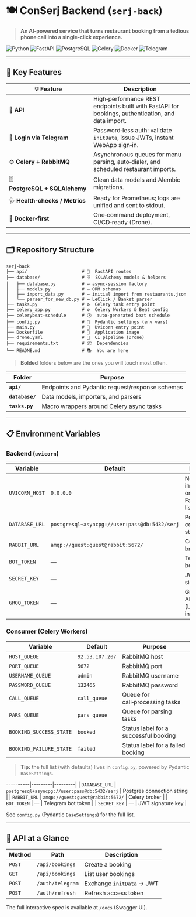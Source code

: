 # 🍽️ ConSerj Backend (`serj-back`)

> **An AI‑powered service that turns restaurant booking from a tedious phone call into a single‑click experience.**

![Python](https://img.shields.io/badge/Python-3.11-blue?logo=python)
![FastAPI](https://img.shields.io/badge/FastAPI-async%20REST-green?logo=fastapi)
![PostgreSQL](https://img.shields.io/badge/PostgreSQL-15-blue?logo=postgresql)
![Celery](https://img.shields.io/badge/Celery-distributed tasks-orange?logo=celery)
![Docker](https://img.shields.io/badge/Docker-containerised-black?logo=docker)
![Telegram](https://img.shields.io/badge/Telegram-Bot-blue?logo=telegram)

---

## 🚀 Key Features

| 💡 Feature                      | Description                                                                                       |
| ------------------------------- | ------------------------------------------------------------------------------------------------- |
| 📝 **API**                      | High‑performance REST endpoints built with FastAPI for bookings, authentication, and data import. |
| 🔑 **Login via Telegram**       | Password‑less auth: validate `initData`, issue JWTs, instant WebApp sign‑in.                      |
| ⚙️ **Celery + RabbitMQ**        | Asynchronous queues for menu parsing, auto‑dialer, and scheduled restaurant imports.              |
| 🗄️ **PostgreSQL + SQLAlchemy** | Clean data models and Alembic migrations.                                                         |
| 🩺 **Health‑checks / Metrics**  | Ready for Prometheus; logs are unified and sent to stdout.                                        |
| 🐳 **Docker‑first**             | One‑command deployment, CI/CD‑ready (Drone).                                                      |

---

## 🗂️ Repository Structure

```text
serj-back
├── api/                     # 🔌  FastAPI routes
├── database/                # 🗄️  SQLAlchemy models & helpers
│   ├── database.py          # → async‑session factory
│   ├── models.py            # → ORM schemas 
│   ├── import_data.py       # → initial import from restaurants.json
│   └── parser_for_new_db.py # → LeClick / Banket parser
├── tasks.py                 # ⚙️  Celery task entry point
├── celery_app.py            # ⚙️  Celery Workers & Beat config
├── celerybeat-schedule      # 🕒  auto‑generated beat schedule
├── config.py                # 🔧  Pydantic settings (env vars)
├── main.py                  # 🚀  Uvicorn entry point
├── Dockerfile               # 🐳  Application image
├── drone.yaml               # 🤖  CI pipeline (Drone)
├── requirements.txt         # 📦  Dependencies
└── README.md                # 📚  You are here
```

> **Bolded** folders below are the ones you will touch most often.

| Folder          | Purpose                                         |
| --------------- | ----------------------------------------------- |
| **`api/`**      | Endpoints and Pydantic request/response schemas |
| **`database/`** | Data models, importers, and parsers             |
| **`tasks.py`**  | Macro wrappers around Celery async tasks        |

---

## 📋 Environment Variables

### Backend (`uvicorn`)

| Variable       | Default                                       | Purpose                                    |
| -------------- | --------------------------------------------- | ------------------------------------------ |
| `UVICORN_HOST` | `0.0.0.0`                                     | Network interface on which FastAPI listens |
| `DATABASE_URL` | `postgresql+asyncpg://user:pass@db:5432/serj` | PostgreSQL connection string               |
| `RABBIT_URL`   | `amqp://guest:guest@rabbit:5672/`             | Celery broker URL                          |
| `BOT_TOKEN`    | —                                             | Telegram bot token                         |
| `SECRET_KEY`   | —                                             | JWT signing key                            |
| `GROQ_TOKEN`   | —                                             | GroqCloud API token (LLM inference)        |

### Consumer (Celery Workers)

| Variable                | Default         | Purpose                               |
| ----------------------- | --------------- | ------------------------------------- |
| `HOST_QUEUE`            | `92.53.107.207` | RabbitMQ host                         |
| `PORT_QUEUE`            | `5672`          | RabbitMQ port                         |
| `USERNAME_QUEUE`        | `admin`         | RabbitMQ username                     |
| `PASSWORD_QUEUE`        | `132465`        | RabbitMQ password                     |
| `CALL_QUEUE`            | `call_queue`    | Queue for call‑processing tasks       |
| `PARS_QUEUE`            | `pars_queue`    | Queue for parsing tasks               |
| `BOOKING_SUCCESS_STATE` | `booked`        | Status label for a successful booking |
| `BOOKING_FAILURE_STATE` | `failed`        | Status label for a failed booking     |

> **Tip:** the full list (with defaults) lives in `config.py`, powered by Pydantic `BaseSettings`.

\----------|---------|---------|
\| `DATABASE_URL` | `postgresql+asyncpg://user:pass@db:5432/serj` | Postgres connection string |
\| `RABBIT_URL` | `amqp://guest:guest@rabbit:5672/` | Celery broker |
\| `BOT_TOKEN` | — | Telegram bot token |
\| `SECRET_KEY` | — | JWT signature key |

See `config.py` (Pydantic `BaseSettings`) for the full list.

---

## 📑 API at a Glance

| Method | Path             | Description               |
| ------ | ---------------- | ------------------------- |
| `POST` | `/api/bookings`  | Create a booking          |
| `GET`  | `/api/bookings`  | List user bookings        |
| `POST` | `/auth/telegram` | Exchange `initData` → JWT |
| `POST` | `/auth/refresh`  | Refresh access token      |

The full interactive spec is available at `/docs` (Swagger UI).

